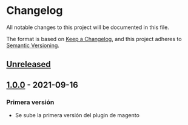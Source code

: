 # Changelog

All notable changes to this project will be documented in this file.

The format is based on [Keep a Changelog](https://keepachangelog.com/en/1.0.0/),
and this project adheres to [Semantic Versioning](https://semver.org/spec/v2.0.0.html).

## [Unreleased]

## [1.0.0] - 2021-09-16

### Primera versión

- Se sube la primera versión del plugin de magento

[Unreleased]: https://github.com/epayco/magento-mixto-multiStore-modelo-agregador/compare/v1.0.0...HEAD
[1.0.0]: https://github.com/epayco/magento-mixto-multiStore-modelo-agregador/releases/tag/v1.0.0
